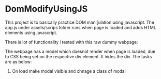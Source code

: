 # DomModifyUsingJS
This project is to basically practice DOM mani[ulation using javascript.
The app.js under assets/scrips folder runs when page is loaded and adds HTML elements using javascript.

There is lot of functionality I tested with this raw dummy webpage:

The webpage has a model which doesnot render when page is loaded, due to CSS being set on the respective div element. It hides the div. The tasks are as below:

1. On load make modal visible and chnage a class of modal
